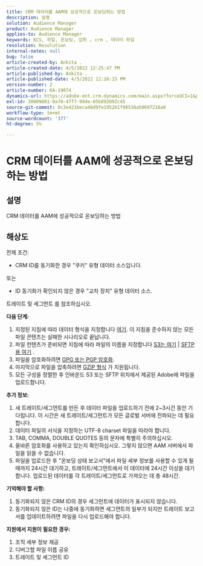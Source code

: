 ```yaml
---
title: CRM 데이터를 AAM에 성공적으로 온보딩하는 방법
description: 설명
solution: Audience Manager
product: Audience Manager
applies-to: Audience Manager
keywords: KCS, 파일, 온보딩, 섭취 , crm , 데이터 파일
resolution: Resolution
internal-notes: null
bug: false
article-created-by: Ankita .
article-created-date: 4/5/2022 12:25:47 PM
article-published-by: Ankita .
article-published-date: 4/5/2022 12:26:15 PM
version-number: 2
article-number: KA-19074
dynamics-url: https://adobe-ent.crm.dynamics.com/main.aspx?forceUCI=1&pagetype=entityrecord&etn=knowledgearticle&id=3464e380-dbb4-ec11-983f-000d3a5d0e57
exl-id: 30009801-0a70-47f7-99de-85b892092c45
source-git-commit: 0c3e421beca46d9fe1952b1f98538a50697216a0
workflow-type: tm+mt
source-wordcount: '377'
ht-degree: 5%

---
```


# CRM 데이터를 AAM에 성공적으로 온보딩하는 방법

## 설명

CRM 데이터를 AAM에 성공적으로 온보딩하는 방법

## 해상도


전제 조건:

- CRM ID를 동기화한 경우 &quot;쿠키&quot; 유형 데이터 소스입니다.

또는

- ID 동기화가 확인되지 않은 경우 &quot;교차 장치&quot; 유형 데이터 소스.



트레이트 및 세그먼트 를 참조하십시오.


<b>다음 단계:</b>

1. 지정된 지침에 따라 데이터 형식을 지정합니다 [여기](https://experienceleague.adobe.com/docs/audience-manager/user-guide/implementation-integration-guides/sending-audience-data/batch-data-transfer-process/inbound-file-contents.html?lang=en). 이 지침을 준수하지 않는 모든 파일 콘텐츠는 실패한 시나리오로 끝납니다.
2. 파일 컨텐츠가 준비되면 지침에 따라 파일의 이름을 지정합니다 [S3는 여기](https://experienceleague.adobe.com/docs/audience-manager/user-guide/implementation-integration-guides/sending-audience-data/batch-data-transfer-process/inbound-s3-filenames.html?lang=ko-KR) | [SFTP용 여기](https://experienceleague.adobe.com/docs/audience-manager/user-guide/implementation-integration-guides/sending-audience-data/batch-data-transfer-process/inbound-ftp-filenames.html?lang=en) .
3. 파일을 암호화하려면 [GPG 또는 PGP 암호화](https://experienceleague.adobe.com/docs/audience-manager/user-guide/implementation-integration-guides/sending-audience-data/batch-data-transfer-process/inbound-file-encryption.html?lang=en).
4. 마지막으로 파일을 압축하려면 [GZIP 형식](https://experienceleague.adobe.com/docs/audience-manager/user-guide/implementation-integration-guides/sending-audience-data/batch-data-transfer-process/inbound-file-compression.html?lang=en) 가 지원됩니다.
5. 모든 구성을 정렬한 후 인바운드 S3 또는 SFTP 위치에서 제공된 Adobe에 파일을 업로드합니다.


<b>추가 정보:</b>

1. 새 트레이트/세그먼트를 만든 후 데이터 파일을 업로드하기 전에 2~3시간 동안 기다립니다. 이 시간은 새 트레이트/세그먼트가 모든 글로벌 서버에 전파되는 데 필요합니다.
2. 데이터 파일의 서식을 지정하는 UTF-8 charset 파일을 따라야 합니다.
3. TAB, COMMA, DOUBLE QUOTES 등의 문자에 특별히 주의하십시오.
4. 올바른 암호화를 사용하고 있는지 확인하십시오. 그렇지 않으면 AAM 서버에서 파일을 읽을 수 없습니다.
5. 파일을 업로드한 후 &quot;온보딩 상태 보고서&quot;에서 파일 세부 정보를 사용할 수 있게 될 때까지 24시간 대기하고, 트레이트/세그먼트에서 이 데이터에 24시간 이상을 대기합니다. 업로드된 데이터를 각 트레이트/세그먼트로 가져오는 데 총 48시간.


<b>기억해야 할 사항:</b>

1. 동기화되지 않은 CRM ID의 경우 세그먼트에 데이터가 표시되지 않습니다.
2. 동기화되지 않은 ID는 나중에 동기화하면 세그먼트의 일부가 되지만 트레이트 보고서를 업데이트하려면 파일을 다시 업로드해야 합니다.


<b>지원에서 지원이 필요한 경우:</b>

1. 조직 세부 정보 제공
2. 디버그할 파일 이름 공유
3. 트레이트 및 세그먼트 ID
